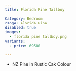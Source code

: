```yaml
---
title: Florida Pine Tallboy

Category: Bedroom
range: Florida Pine
disabled: true
images:
  - florida pine tallboy.png
variants:
  - price: 69500

---
```

* NZ Pine in Rustic Oak Colour
